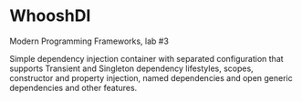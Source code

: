 # WhooshDI
Modern Programming Frameworks, lab #3

Simple dependency injection container with separated configuration that supports
Transient and Singleton dependency lifestyles, scopes, constructor and property injection,
named dependencies and open generic dependencies and other features.
